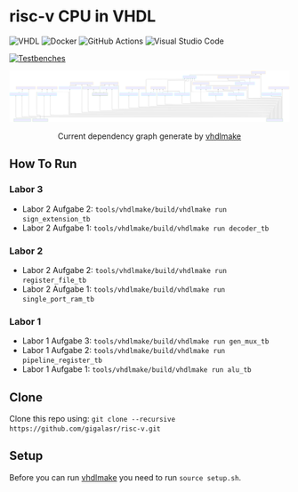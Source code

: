 # risc-v CPU in VHDL
![VHDL](https://img.shields.io/badge/VHDL-blue?style=for-the-badge) ![Docker](https://img.shields.io/badge/docker-%230db7ed.svg?style=for-the-badge&logo=docker&logoColor=white) ![GitHub Actions](https://img.shields.io/badge/github%20actions-%232671E5.svg?style=for-the-badge&logo=githubactions&logoColor=white) ![Visual Studio Code](https://img.shields.io/badge/Visual%20Studio%20Code-0078d7.svg?style=for-the-badge&logo=visual-studio-code&logoColor=white)

[![Testbenches](https://github.com/gigalasr/risc-v/actions/workflows/main.yml/badge.svg?branch=main)](https://github.com/gigalasr/risc-v/actions/workflows/main.yml)

![Graph](docs/graph.svg)

<div align="center">

Current dependency graph generate by [vhdlmake](https://github.com/gigalasr/vhdlmake)

</div>

## How To Run
### Labor 3
- Labor 2 Aufgabe 2: `tools/vhdlmake/build/vhdlmake run sign_extension_tb`
- Labor 2 Aufgabe 1: `tools/vhdlmake/build/vhdlmake run decoder_tb`

### Labor 2
- Labor 2 Aufgabe 2: `tools/vhdlmake/build/vhdlmake run register_file_tb`
- Labor 2 Aufgabe 1: `tools/vhdlmake/build/vhdlmake run single_port_ram_tb`

### Labor 1
- Labor 1 Aufgabe 3: `tools/vhdlmake/build/vhdlmake run gen_mux_tb`
- Labor 1 Aufgabe 2: `tools/vhdlmake/build/vhdlmake run pipeline_register_tb`
- Labor 1 Aufgabe 1: `tools/vhdlmake/build/vhdlmake run alu_tb`

## Clone
Clone this repo using: ``git clone --recursive https://github.com/gigalasr/risc-v.git``

## Setup
Before you can run [vhdlmake](https://github.com/gigalasr/vhdlmake) you need to run ``source setup.sh``.